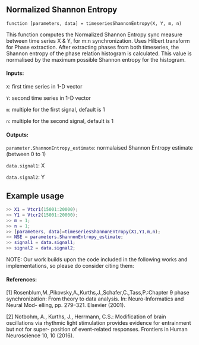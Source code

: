 ## Normalized Shannon Entropy

`function [parameters, data] = timeseriesShannonEntropy(X, Y, m, n)`

This function computes the Normalized Shannon Entropy sync measure between time series X & Y, for m:n synchronization. Uses Hilbert transform for Phase extraction. After extracting phases from both timeseries, the Shannon entropy of the phase relation histogram is calculated. This value is normalised by the maximum possible Shannon entropy for the histogram.


#### Inputs:

`X`: first time series in 1-D vector

`Y`: second time series in 1-D vector

`m`: multiple for the first signal, default is 1

`n`: multiple for the second signal, default is 1


#### Outputs:

`parameter.ShannonEntropy_estimate`: normalaised Shannon Entropy estimate (between 0 to 1)

`data.signal1`: X

`data.signal2`: Y




## Example usage
```matlab
>> X1 = Vtcr1(15001:20000);
>> Y1 = Vtcr2(15001:20000);
>> m = 1;
>> n = 1;
>> [parameters, data]=timeseriesShannonEntropy(X1,Y1,m,n);
>> NSE = parameters.ShannonEntropy_estimate;
>> signal1 = data.signal1;
>> signal2 = data.signal2;
```

NOTE: Our work builds upon the code included in the following works and
implementations, so please do consider citing them:

#### References:
[1] Rosenblum,M.,Pikovsky,A.,Kurths,J.,Schafer,C.,Tass,P.:Chapter 9 phase synchronization: From theory to data analysis. In: Neuro-Informatics and Neural Mod- elling, pp. 279–321. Elsevier (2001).

[2] Notbohm, A., Kurths, J., Herrmann, C.S.: Modification of brain oscillations via rhythmic light stimulation provides evidence for entrainment but not for super- position of event-related responses. Frontiers in Human Neuroscience 10, 10 (2016).
